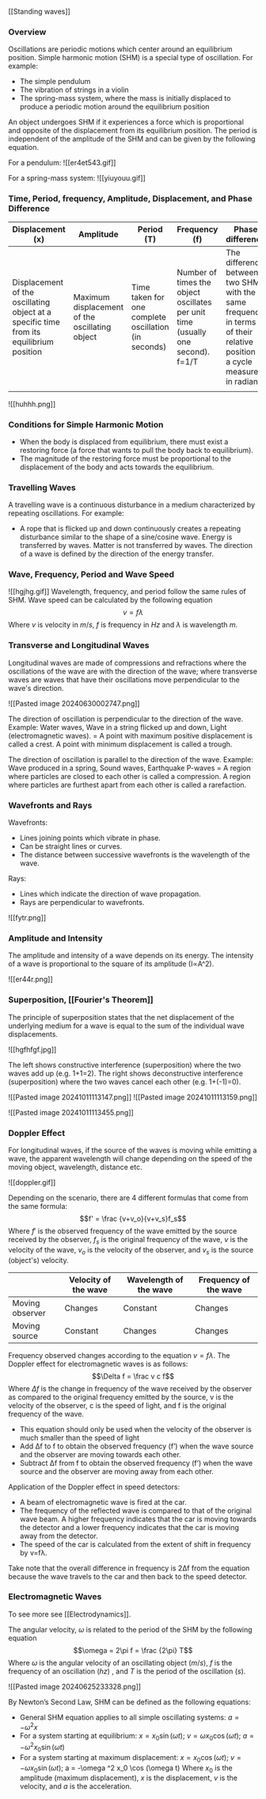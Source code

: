 [[Standing waves]]

### Overview 
Oscillations  are periodic motions which center around an equilibrium position.
Simple harmonic motion (SHM) is a special type of oscillation. For example:
- The simple pendulum
- The vibration of strings in a violin
- The spring-mass system, where the mass is initially displaced to produce a periodic motion around the equilibrium position

An object undergoes SHM if it experiences a force which is proportional and opposite of the displacement from its equilibrium position.
The period is independent of the amplitude of the SHM and can be given by the following equation.

For a pendulum: 
![[er4et543.gif]]

For a spring-mass system: 
![[yiuyouu.gif]]

### Time, Period, frequency, Amplitude, Displacement, and Phase Difference 
| Displacement (x)                                                                        | Amplitude                                      | Period (T)                                           | Frequency (f)                                                                      | Phase difference                                                                                                          |
| --------------------------------------------------------------------------------------- | ---------------------------------------------- | ---------------------------------------------------- | ---------------------------------------------------------------------------------- | ------------------------------------------------------------------------------------------------------------------------- |
| Displacement of the oscillating object at a specific time from its equilibrium position | Maximum displacement of the oscillating object | Time taken for one complete oscillation (in seconds) | Number of times the object oscillates per unit time (usually one second).<br>f=1/T | The difference between two SHMs with the same frequency in terms of their relative position in a cycle measured in radian |
|                                                                                         |                                                |                                                      |                                                                                    |                                                                                                                           |

![[huhhh.png]]

### Conditions for Simple Harmonic Motion 
- When the body is displaced from equilibrium, there must exist a restoring force (a force that wants to pull the body back to equilibrium).
- The magnitude of the restoring force must be proportional to the displacement of the body and acts towards the equilibrium.

### Travelling Waves 
A travelling wave is a continuous disturbance in a medium characterized by repeating oscillations. For example:
- A rope that is flicked up and down continuously creates a repeating disturbance similar to the shape of a sine/cosine wave.
Energy is transferred by waves.
Matter is not transferred by waves.
The direction of a wave is defined by the direction of the energy transfer.
### Wave, Frequency, Period and Wave Speed
![[hgjhg.gif]]
Wavelength, frequency, and period follow the same rules of SHM.
Wave speed can be calculated by the following equation
$$v=f\lambda$$
Where $v$ is velocity in $m/s$, $f$ is frequency in $Hz$ and $\lambda$ is wavelength $m$. 

### Transverse and Longitudinal Waves 
Longitudinal waves are made of compressions and refractions where the oscillations of the wave are with the direction of the wave; where transverse waves are waves that have their oscillations move perpendicular to the wave's direction. 

![[Pasted image 20240630002747.png]]


The direction of oscillation is perpendicular to the direction of the wave. Example: Water waves, Wave in a string flicked up and down, Light (electromagnetic waves). = A point with maximum positive displacement is called a crest. A point with minimum displacement is called a trough.

The direction of oscillation is parallel to the direction of the wave. Example: Wave produced in a spring, Sound waves, Earthquake P-waves = A region where particles are closed to each other is called a compression. A region where particles are furthest apart from each other is called a rarefaction.

### Wavefronts and Rays
Wavefronts:
- Lines joining points which vibrate in phase.
- Can be straight lines or curves.
- The distance between successive wavefronts is the wavelength of the wave.

Rays:
- Lines which indicate the direction of wave propagation.
- Rays are perpendicular to wavefronts.

![[fytr.png]]
### Amplitude and Intensity 
The amplitude and intensity of a wave depends on its energy.
The intensity of a wave is proportional to the square of its amplitude (I∝A^2).

![[er44r.png]]

### Superposition, [[Fourier's Theorem]] 

The principle of superposition states that the net displacement of the underlying medium for a wave is equal to the sum of the individual wave displacements.

![[hgfhfgf.jpg]]

The left shows constructive interference (superposition) where the two waves add up (e.g. 1+1=2). The right shows deconstructive interference (superposition) where the two waves cancel each other (e.g. 1+(-1)=0).

![[Pasted image 20241011113147.png]]
![[Pasted image 20241011113159.png]]

![[Pasted image 20241011113455.png]]






### Doppler Effect 
For longitudinal waves, if the source of the waves is moving while emitting a wave, the apparent wavelength will change depending on the speed of the moving object, wavelength, distance etc. 

![[doppler.gif]]

Depending on the scenario, there are 4 different formulas that come from the same formula: $$f' = \frac {v+v_o}{v+v_s}f_s$$
Where $f'$ is the observed frequency of the wave emitted by the source received by the observer, $f_s$ is the original frequency of the wave, $v$ is the velocity of the wave, $v_o$ is the velocity of the observer, and $v_s$ is the source (object's) velocity. 

| |Velocity of the wave|Wavelength of the wave|Frequency of the wave|
|---|---|---|---|
|Moving observer|Changes|Constant|Changes|
|Moving source|Constant|Changes|Changes|
Frequency observed changes according to the equation $v=fλ$.
The Doppler effect for electromagnetic waves is as follows: 
$$\Delta f = \frac v c f$$Where $\Delta f$ is the change in frequency of the wave received by the observer as compared to the original frequency emitted by the source, v is the velocity of the observer, c is the speed of light, and f is the original frequency of the wave.
- This equation should only be used when the velocity of the observer is much smaller than the speed of light
- Add Δf to f to obtain the observed frequency (f’) when the wave source and the observer are moving towards each other.
- Subtract Δf from f to obtain the observed frequency (f’) when the wave source and the observer are moving away from each other.

Application of the Doppler effect in speed detectors:

- A beam of electromagnetic wave is fired at the car.
- The frequency of the reflected wave is compared to that of the original wave beam. A higher frequency indicates that the car is moving towards the detector and a lower frequency indicates that the car is moving away from the detector.
- The speed of the car is calculated from the extent of shift in frequency by v=fλ.

Take note that the overall difference in frequency is 2Δf from the equation because the wave travels to the car and then back to the speed detector.


### Electromagnetic Waves
To see more see [[Electrodynamics]]. 

The angular velocity, $\omega$ is related to the period of the SHM by the following equation
$$\omega = 2\pi f = \frac {2\pi} T$$
Where $\omega$ is the angular velocity of an oscillating object ($m/s$), $f$ is the frequency of an oscillation ($hz$) , and $T$ is the period of the oscillation ($s$). 

![[Pasted image 20240625233328.png]]

By Newton’s Second Law, SHM can be defined as the following equations:
* General SHM equation applies to all simple oscillating systems: $a=-\omega^2 x$
* For a system starting at equilibrium: $x=x_0 \sin (\omega t)$; $v=\omega x_0 \cos (\omega t)$; $a = -\omega ^2 x_0 \sin (\omega t)$ 
* For a system starting at maximum displacement: $x=x_0 \cos (\omega t)$; $v=-\omega x_0 \sin (\omega t)$; a = -\omega ^2 x_0 \cos (\omega t)
Where $x_0$ is the amplitude (maximum displacement), $x$ is the displacement, $v$ is the velocity, and $a$ is the acceleration. 